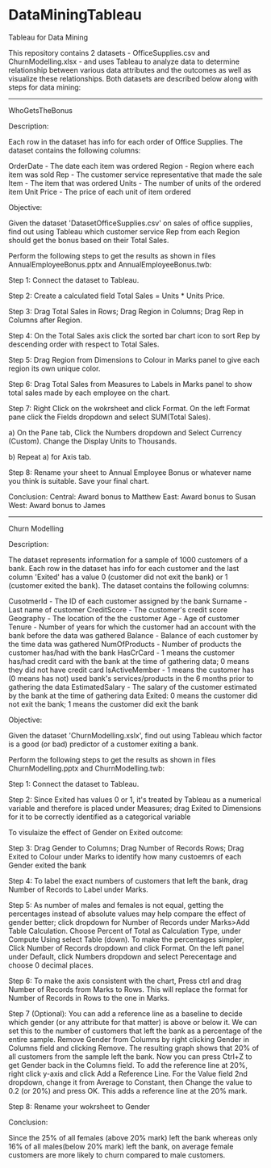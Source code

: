 # DataMiningTableau
Tableau for Data Mining

This repository contains 2 datasets - OfficeSupplies.csv and ChurnModelling.xlsx - and uses Tableau to analyze data to determine relationship between various data attributes and the outcomes as well as visualize these relationships. Both datasets are described below along with steps for data mining:

----------------------------------------------------------------------------------------------------------------------------------------
WhoGetsTheBonus 

Description:

Each row in the dataset has info for each order of Office Supplies. The dataset contains the following columns:

OrderDate - The date each item was ordered
Region - Region where each item was sold
Rep - The customer service representative that made the sale
Item - The item that was ordered 
Units - The number of units of the ordered item 
Unit Price - The price of each unit of item ordered

Objective: 

Given the dataset 'DatasetOfficeSupplies.csv' on sales of office supplies, find out using Tableau which customer service Rep from each Region should get the bonus based on their Total Sales.

Perform the following steps to get the results as shown in files AnnualEmployeeBonus.pptx and AnnualEmployeeBonus.twb:

Step 1: Connect the dataset to Tableau.

Step 2: Create a calculated field Total Sales = Units * Units Price.

Step 3: Drag Total Sales in Rows; Drag Region in Columns; Drag Rep in Columns after Region. 

Step 4: On the Total Sales axis click the sorted bar chart icon to sort Rep by descending order with respect to Total Sales.

Step 5: Drag Region from Dimensions to Colour in Marks panel to give each region its own unique color.

Step 6: Drag Total Sales from Measures to Labels in Marks panel to show total sales made by each employee on the chart.

Step 7: Right Click on the wokrsheet and click Format. On the left Format pane click the Fields dropdown and select SUM(Total Sales).

  a) On the Pane tab, Click the Numbers dropdown and Select Currency (Custom). Change the Display Units to Thousands.

  b) Repeat a) for Axis tab.

Step 8: Rename your sheet to Annual Employee Bonus or whatever name you think is suitable. Save your final chart.

Conclusion: 
Central: Award bonus to Matthew
East: Award bonus to Susan
West: Award bonus to James

----------------------------------------------------------------------------------------------------------------------------------------
Churn Modelling 

Description:

The dataset represents information for a sample of 1000 customers of a bank. Each row in the dataset has info for each customer and the last column 'Exited' has a value 0 (customer did not exit the bank) or 1 (customer exited the bank). The dataset contains the following columns:

CusotmerId - The ID of each customer assigned by the bank
Surname - Last name of customer
CreditScore - The customer's credit score
Geography - The location of the the customer 
Age - Age of customer
Tenure - Number of years for which the customer had an account with the bank before the data was gathered
Balance - Balance of each customer by the time data was gathered
NumOfProducts - Number of products the customer has/had with the bank
HasCrCard - 1 means the customer has/had credit card with the bank at the time of gathering data; 0 means they did not have credit card
IsActiveMember - 1 means the customer has (0 means has not) used bank's services/products in the 6 months prior to gathering the data
EstimatedSalary - The salary of the customer estimated by the bank at the time of gathering data
Exited: 0 means the customer did not exit the bank; 1 means the customer did exit the bank

Objective: 

Given the dataset 'ChurnModelling.xslx', find out using Tableau which factor is a good (or bad) predictor of a customer exiting a bank.

Perform the following steps to get the results as shown in files ChurnModelling.pptx and ChurnModelling.twb:

Step 1: Connect the dataset to Tableau.

Step 2: Since Exited has values 0 or 1, it's treated by Tableau as a numerical variable and therefore is placed under Measures; drag Exited to Dimensions for it to be correctly identified as a categorical variable

To visulaize the effect of Gender on Exited outcome:

Step 3: Drag Gender to Columns; Drag Number of Records Rows; Drag Exited to Colour under Marks to identify how many custoemrs of each Gender exited the bank 

Step 4: To label the exact numbers of customers that left the bank, drag Number of Records to Label under Marks.

Step 5: As number of males and females is not equal, getting the percentages instead of absolute values may help compare the effect of gender better; click dropdown for Number of Records under Marks>Add Table Calculation. Choose Percent of Total as Calculation Type, under Compute Using select Table (down). To make the percentages simpler, Click Number of Records dropdown and click Format. On the left panel under Default, click Numbers dropdown and select Perecentage and choose 0 decimal places. 

Step 6: To make the axis consistent with the chart, Press ctrl and drag Number of Records from Marks to Rows. This will replace the format for Number of Records in Rows to the one in Marks.

Step 7 (Optional): You can add a reference line as a baseline to decide which gender (or any attribute for that matter) is above or below it. We can set this to the number of customers that left the bank as a percentage of the entire sample. Remove Gender from Columns by right clicking Gender in Columns field and clicking Remove. The resulting graph shows that 20% of all customers from the sample left the bank. Now you can press Ctrl+Z to get Gender back in the Columns field. To add the reference line at 20%, right click y-axis and click Add a Reference Line. For the Value field 2nd dropdown, change it from Average to Constant, then Change the value to 0.2 (or 20%) and press OK. This adds a reference line at the 20% mark.

Step 8: Rename your wokrsheet to Gender


Conclusion: 

Since the 25% of all females (above 20% mark) left the bank whereas only 16% of all males(below 20% mark) left the bank, on average female customers are more likely to churn compared to male customers.
